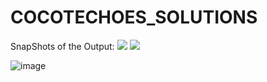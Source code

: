 # COCOTECHOES_SOLUTIONS
SnapShots of the Output:
<img src = "https://user-images.githubusercontent.com/54136990/235297543-720f806a-b10f-435a-99be-29d07fbd2e94.png"/>
<img src = "https://user-images.githubusercontent.com/54136990/235297410-81547ca1-0a91-4f34-b8fd-47a50e60603a.png"/>

![image](https://user-images.githubusercontent.com/54136990/235297543-720f806a-b10f-435a-99be-29d07fbd2e94.png)
